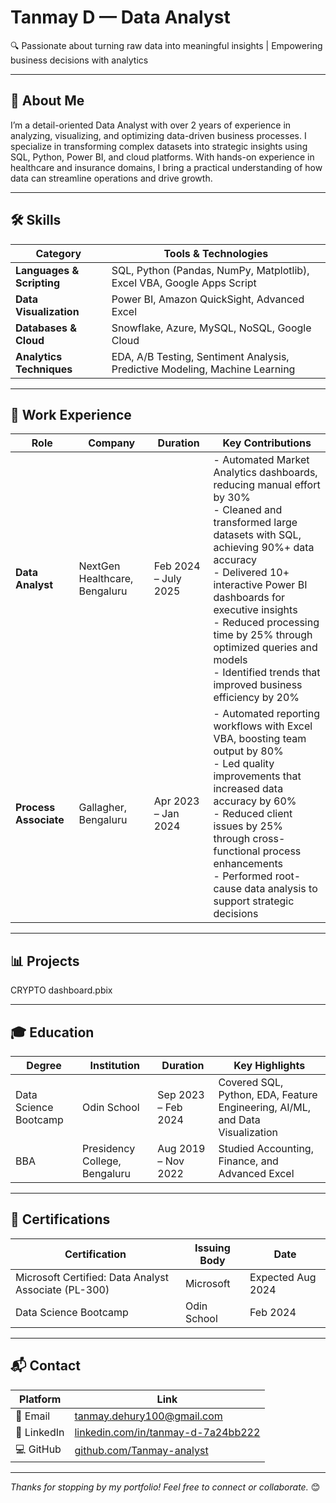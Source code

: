 # Tanmay D — Data Analyst

🔍 Passionate about turning raw data into meaningful insights | Empowering business decisions with analytics

---

## 📌 About Me

I’m a detail-oriented Data Analyst with over 2 years of experience in analyzing, visualizing, and optimizing data-driven business processes. I specialize in transforming complex datasets into strategic insights using SQL, Python, Power BI, and cloud platforms. With hands-on experience in healthcare and insurance domains, I bring a practical understanding of how data can streamline operations and drive growth.

---

## 🛠️ Skills

| Category | Tools & Technologies |
|----------|----------------------|
| **Languages & Scripting** | SQL, Python (Pandas, NumPy, Matplotlib), Excel VBA, Google Apps Script |
| **Data Visualization** | Power BI, Amazon QuickSight, Advanced Excel |
| **Databases & Cloud** | Snowflake, Azure, MySQL, NoSQL, Google Cloud |
| **Analytics Techniques** | EDA, A/B Testing, Sentiment Analysis, Predictive Modeling, Machine Learning |

---

## 💼 Work Experience

| Role | Company | Duration | Key Contributions |
|------|---------|----------|-------------------|
| **Data Analyst** | NextGen Healthcare, Bengaluru | Feb 2024 – July 2025 | - Automated Market Analytics dashboards, reducing manual effort by 30%  <br> - Cleaned and transformed large datasets with SQL, achieving 90%+ data accuracy  <br> - Delivered 10+ interactive Power BI dashboards for executive insights  <br> - Reduced processing time by 25% through optimized queries and models <br> - Identified trends that improved business efficiency by 20% |
| **Process Associate** | Gallagher, Bengaluru | Apr 2023 – Jan 2024 | - Automated reporting workflows with Excel VBA, boosting team output by 80% <br> - Led quality improvements that increased data accuracy by 60% <br> - Reduced client issues by 25% through cross-functional process enhancements <br> - Performed root-cause data analysis to support strategic decisions |

---

## 📊 Projects

CRYPTO dashboard.pbix

---

## 🎓 Education

| Degree | Institution | Duration | Key Highlights |
|--------|-------------|----------|----------------|
| Data Science Bootcamp | Odin School | Sep 2023 – Feb 2024 | Covered SQL, Python, EDA, Feature Engineering, AI/ML, and Data Visualization |
| BBA | Presidency College, Bengaluru | Aug 2019 – Nov 2022 | Studied Accounting, Finance, and Advanced Excel |

---

## 🏅 Certifications

| Certification | Issuing Body | Date |
|---------------|--------------|------|
| Microsoft Certified: Data Analyst Associate (PL-300) | Microsoft | Expected Aug 2024 |
| Data Science Bootcamp | Odin School | Feb 2024 |

---

## 📬 Contact

| Platform | Link |
|----------|------|
| 📧 Email | [tanmay.dehury100@gmail.com](mailto:tanmay.dehury100@gmail.com) |
| 💼 LinkedIn | [linkedin.com/in/tanmay-d-7a24bb222](https://www.linkedin.com/in/tanmay-d-7a24bb222/) |
| 💻 GitHub | [github.com/Tanmay-analyst](https://github.com/Tanmay-analyst) |

---

_Thanks for stopping by my portfolio! Feel free to connect or collaborate._ 😊
